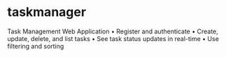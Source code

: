 # taskmanager
Task Management Web Application • Register and authenticate • Create, update, delete, and list tasks • See task status updates in real-time • Use filtering and sorting
